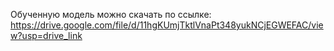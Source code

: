 Обученную модель можно скачать по ссылке: https://drive.google.com/file/d/11hgKUmjTktlVnaPt348yukNCjEGWEFAC/view?usp=drive_link
